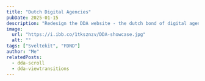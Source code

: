 ```yaml
---
title: "Dutch Digital Agencies"
pubDate: 2025-01-15
description: "Redesign the DDA website - the dutch bond of digital agencies"
image:
  url: "https://i.ibb.co/1tksznzv/DDA-showcase.jpg"
  alt: ""
tags: ["Sveltekit", "FDND"]
author: "Me"
relatedPosts:
  - dda-scroll
  - dda-viewtransitions
---
```

